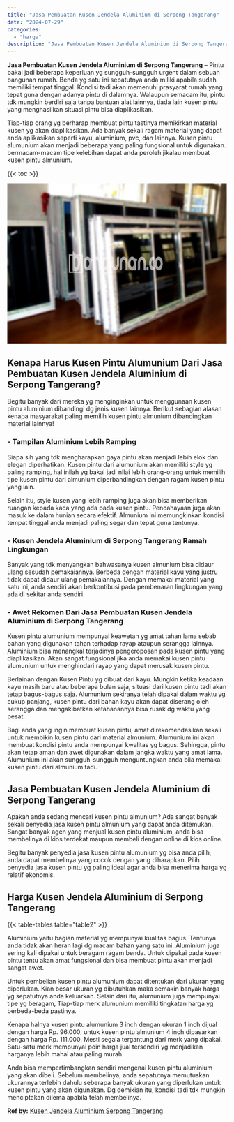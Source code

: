 ```yaml
---
title: "Jasa Pembuatan Kusen Jendela Aluminium di Serpong Tangerang"
date: "2024-07-29"
categories: 
  - "harga"
description: "Jasa Pembuatan Kusen Jendela Aluminium di Serpong Tangerang. Anda bisa mempertimbangkan sendiri mengenai kusen pintu aluminium yang akan dibeli. Sebelum memb..."
---
```


**Jasa Pembuatan Kusen Jendela Aluminium di Serpong Tangerang** – Pintu bakal jadi beberapa keperluan yg sungguh-sungguh urgent dalam sebuah bangunan rumah. Benda yg satu ini sepatutnya anda miliki apabila sudah memiliki tempat tinggal. Kondisi tadi akan memenuhi prasyarat rumah yang tepat guna dengan adanya pintu di dalamnya. Walaupun semacam itu, pintu tdk mungkin berdiri saja tanpa bantuan alat lainnya, tiada lain kusen pintu yang menghasilkan situasi pintu bisa diaplikasikan.

Tiap-tiap orang yg berharap membuat pintu tastinya memikirkan material kusen yg akan diaplikasikan. Ada banyak sekali ragam material yang dapat anda aplikasikan seperti kayu, aluminium, pvc, dan lainnya. Kusen pintu alumunium akan menjadi beberapa yang paling fungsional untuk digunakan. bermacam-macam tipe kelebihan dapat anda peroleh jikalau membuat kusen pintu almunium.

{{< toc >}}

![Jasa Pembuatan Kusen Jendela Aluminium di Serpong Tangerang](/images/harga-kusen-jendela-alumunium-25.png)

## Kenapa Harus Kusen Pintu Alumunium Dari Jasa Pembuatan Kusen Jendela Aluminium di Serpong Tangerang?

Begitu banyak dari mereka yg menginginkan untuk menggunaan kusen pintu aluminium dibandingi dg jenis kusen lainnya. Berikut sebagian alasan kenapa masyarakat paling memilih kusen pintu almunium dibandingkan material lainnya!

### \- Tampilan Aluminium Lebih Ramping

Siapa sih yang tdk mengharapkan gaya pintu akan menjadi lebih elok dan elegan diperhatikan. Kusen pintu dari alumunium akan memiliki style yg paling ramping, hal inilah yg bakal jadi nilai lebih orang-orang untuk memilih tipe kusen pintu dari almunium diperbandingkan dengan ragam kusen pintu yang lain.

Selain itu, style kusen yang lebih ramping juga akan bisa memberikan ruangan kepada kaca yang ada pada kusen pintu. Pencahayaan juga akan masuk ke dalam hunian secara efektif. Almunium ini memungkinkan kondisi tempat tinggal anda menjadi paling segar dan tepat guna tentunya.

### \- Kusen Jendela Aluminium di Serpong Tangerang Ramah Lingkungan

Banyak yang tdk menyangkan bahwasanya kusen almunium bisa didaur ulang sesudah pemakaiannya. Berbeda dengan material kayu yang justru tidak dapat didaur ulang pemakaiannya. Dengan memakai material yang satu ini, anda sendiri akan berkontibusi pada pembenaran lingkungan yang ada di sekitar anda sendiri.

### \- Awet Rekomen Dari Jasa Pembuatan Kusen Jendela Aluminium di Serpong Tangerang

Kusen pintu alumunium mempunyai keawetan yg amat tahan lama sebab bahan yang digunakan tahan terhadap rayap ataupun serangga lainnya. Aluminium bisa menangkal terjadinya pengeroposan pada kusen pintu yang diaplikasikan. Akan sangat fungsional jika anda memakai kusen pintu alumunium untuk menghindari rayap yang dapat merusak kusen pintu.

Berlainan dengan Kusen Pintu yg dibuat dari kayu. Mungkin ketika keadaan kayu masih baru atau beberapa bulan saja, situasi dari kusen pintu tadi akan tetap bagus-bagus saja. Alumunium sekiranya telah dipakai dalam waktu yg cukup panjang, kusen pintu dari bahan kayu akan dapat diserang oleh serangga dan mengakibatkan ketahanannya bisa rusak dg waktu yang pesat.

Bagi anda yang ingin membuat kusen pintu, amat direkomendasikan sekali untuk membikin kusen pintu dari material almunium. Alumunium ini akan membuat kondisi pintu anda mempunyai kwalitas yg bagus. Sehingga, pintu akan tetap aman dan awet digunakan dalam jangka waktu yang amat lama. Alumunium ini akan sungguh-sungguh menguntungkan anda bila memakai kusen pintu dari almunium tadi.

## Jasa Pembuatan Kusen Jendela Aluminium di Serpong Tangerang

Apakah anda sedang mencari kusen pintu almunium? Ada sangat banyak sekali penyedia jasa kusen pintu almunium yang dapat anda ditemukan. Sangat banyak agen yang menjual kusen pintu aluminium, anda bisa membelinya di kios terdekat maupun membeli dengan online di kios online.

Begitu banyak penyedia jasa kusen pintu alumunium yg bisa anda pilih, anda dapat membelinya yang cocok dengan yang diharapkan. Pilih penyedia jasa kusen pintu yg paling ideal agar anda bisa menerima harga yg relatif ekonomis.

## Harga Kusen Jendela Aluminium di Serpong Tangerang

{{< table-tables table="table2" >}}

Aluminium yaitu bagian material yg mempunyai kualitas bagus. Tentunya anda tidak akan heran lagi dg macam bahan yang satu ini. Aluminium juga sering kali dipakai untuk beragam ragam benda. Untuk dipakai pada kusen pintu tentu akan amat fungsional dan bisa membuat pintu akan menjadi sangat awet.

Untuk pembelian kusen pintu alumunium dapat ditentukan dari ukuran yang diperlukan. Kian besar ukuran yg dibutuhkan maka semakin banyak harga yg sepatutnya anda keluarkan. Selain dari itu, alumunium juga mempunyai tipe yg beragam, Tiap-tiap merk alumunium memiliki tingkatan harga yg berbeda-beda pastinya.

Kenapa halnya kusen pintu alumunium 3 inch dengan ukuran 1 inch dijual dengan harga Rp. 96.000, untuk kusen pintu almunium 4 inch dipasarkan dengan harga Rp. 111.000. Mesti segala tergantung dari merk yang dipakai. Satu-satu merk mempunyai poin harga jual tersendiri yg menjadikan harganya lebih mahal atau paling murah.

Anda bisa mempertimbangkan sendiri mengenai kusen pintu aluminium yang akan dibeli. Sebelum membelinya, anda sepatutnya memutuskan ukurannya terlebih dahulu seberapa banyak ukuran yang diperlukan untuk kusen pintu yang akan digunakan. Dg demikian itu, kondisi tadi tdk mungkin menciptakan dilema apabila telah membelinya.

**Ref by:** [Kusen Jendela Aluminium Serpong Tangerang](https://id.wikipedia.org/wiki/Kusen)
